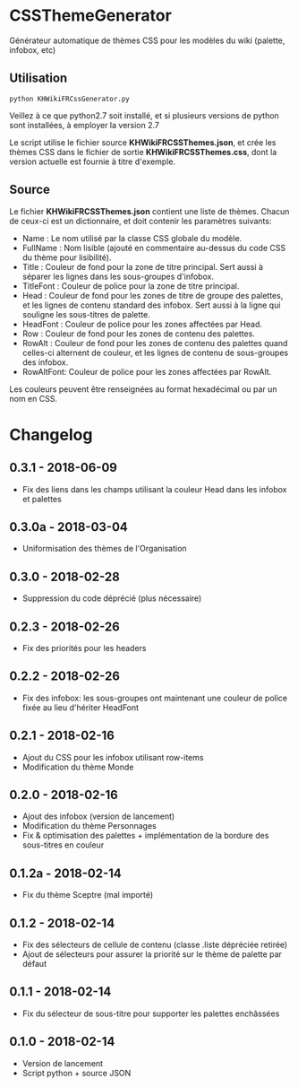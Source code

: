 # CSSThemeGenerator
Générateur automatique de thèmes CSS pour les modèles du wiki (palette, infobox, etc)

## Utilisation
` python KHWikiFRCssGenerator.py `

Veillez à ce que python2.7 soit installé, et si plusieurs versions de python sont installées, à employer la version 2.7

Le script utilise le fichier source __KHWikiFRCSSThemes.json__, et crée les thèmes CSS dans le fichier de sortie __KHWikiFRCSSThemes.css__, dont la version actuelle est fournie à titre d'exemple.

## Source
Le fichier __KHWikiFRCSSThemes.json__ contient une liste de thèmes. Chacun de ceux-ci est un dictionnaire, et doit contenir les paramètres suivants:

 * Name : Le nom utilisé par la classe CSS globale du modèle.
 * FullName : Nom lisible (ajouté en commentaire au-dessus du code CSS du thème pour lisibilité).
 * Title : Couleur de fond pour la zone de titre principal. Sert aussi à séparer les lignes dans les sous-groupes d'infobox.
 * TitleFont : Couleur de police pour la zone de titre principal.
 * Head : Couleur de fond pour les zones de titre de groupe des palettes, et les lignes de contenu standard des infobox. Sert aussi à la ligne qui souligne les sous-titres de palette.
 * HeadFont : Couleur de police pour les zones affectées par Head.
 * Row : Couleur de fond pour les zones de contenu des palettes.
 * RowAlt : Couleur de fond pour les zones de contenu des palettes quand celles-ci alternent de couleur, et les lignes de contenu de sous-groupes des infobox.
 * RowAltFont: Couleur de police pour les zones affectées par RowAlt.

Les couleurs peuvent être renseignées au format hexadécimal ou par un nom en CSS.

# Changelog

## 0.3.1 - 2018-06-09
 * Fix des liens dans les champs utilisant la couleur Head dans les infobox et palettes

## 0.3.0a - 2018-03-04
 * Uniformisation des thèmes de l'Organisation

## 0.3.0 - 2018-02-28
 * Suppression du code déprécié (plus nécessaire)

## 0.2.3 - 2018-02-26
 * Fix des priorités pour les headers

## 0.2.2 - 2018-02-26
 * Fix des infobox: les sous-groupes ont maintenant une couleur de police fixée au lieu d'hériter HeadFont

## 0.2.1 - 2018-02-16
 * Ajout du CSS pour les infobox utilisant row-items
 * Modification du thème Monde

## 0.2.0 - 2018-02-16
 * Ajout des infobox (version de lancement)
 * Modification du thème Personnages
 * Fix & optimisation des palettes + implémentation de la bordure des sous-titres en couleur
 
## 0.1.2a - 2018-02-14
 * Fix du thème Sceptre (mal importé)

## 0.1.2 - 2018-02-14
 * Fix des sélecteurs de cellule de contenu (classe .liste dépréciée retirée)
 * Ajout de sélecteurs pour assurer la priorité sur le thème de palette par défaut

## 0.1.1 - 2018-02-14
 * Fix du sélecteur de sous-titre pour supporter les palettes enchâssées

## 0.1.0 - 2018-02-14
 * Version de lancement
 * Script python + source JSON